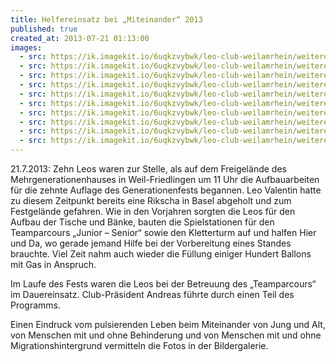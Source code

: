 ```yaml
---
title: Helfereinsatz bei „Miteinander“ 2013
published: true
created_at: 2013-07-21 01:13:00
images:
  - src: https://ik.imagekit.io/6uqkzvybwk/leo-club-weilamrhein/weitere/30-01.jpg
  - src: https://ik.imagekit.io/6uqkzvybwk/leo-club-weilamrhein/weitere/30-02.jpg
  - src: https://ik.imagekit.io/6uqkzvybwk/leo-club-weilamrhein/weitere/30-03.jpg
  - src: https://ik.imagekit.io/6uqkzvybwk/leo-club-weilamrhein/weitere/30-04.jpg
  - src: https://ik.imagekit.io/6uqkzvybwk/leo-club-weilamrhein/weitere/30-05.jpg
  - src: https://ik.imagekit.io/6uqkzvybwk/leo-club-weilamrhein/weitere/30-06.jpg
  - src: https://ik.imagekit.io/6uqkzvybwk/leo-club-weilamrhein/weitere/30-07.jpg
  - src: https://ik.imagekit.io/6uqkzvybwk/leo-club-weilamrhein/weitere/30-08.jpg
  - src: https://ik.imagekit.io/6uqkzvybwk/leo-club-weilamrhein/weitere/30-09.jpg
  - src: https://ik.imagekit.io/6uqkzvybwk/leo-club-weilamrhein/weitere/30-10.jpg
---
```


21.7.2013: Zehn Leos waren zur Stelle, als auf dem Freigelände des Mehrgenerationenhauses in Weil-Friedlingen um 11 Uhr die Aufbauarbeiten für die zehnte Auflage des Generationenfests begannen. Leo Valentin hatte zu diesem Zeitpunkt bereits eine Rikscha in Basel abgeholt und zum Festgelände gefahren. Wie in den Vorjahren sorgten die Leos für den Aufbau der Tische und Bänke, bauten die Spielstationen für den Teamparcours „Junior – Senior“ sowie den Kletterturm auf und halfen Hier und Da, wo gerade jemand Hilfe bei der Vorbereitung eines Standes brauchte. Viel Zeit nahm auch wieder die Füllung einiger Hundert Ballons mit Gas in Anspruch.

Im Laufe des Fests waren die Leos bei der Betreuung des „Teamparcours“ im Dauereinsatz. Club-Präsident Andreas führte durch einen Teil des Programms.

Einen Eindruck vom pulsierenden Leben beim Miteinander von Jung und Alt, von Menschen mit und ohne Behinderung und von Menschen mit und ohne Migrationshintergrund vermitteln die Fotos in der Bildergalerie.
